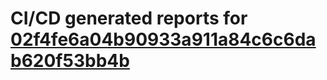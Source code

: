 # CI/CD generated reports for [02f4fe6a04b90933a911a84c6c6dab620f53bb4b](https://github.com/hydephp/develop/commit/02f4fe6a04b90933a911a84c6c6dab620f53bb4b)
